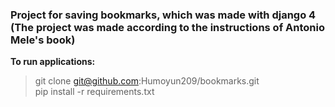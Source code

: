 ### Project for saving bookmarks, which was made with django 4 (The project was made according to the instructions of Antonio Mele's book)

**To run applications:**

> git clone git@github.com:Humoyun209/bookmarks.git <br>
> pip install -r requirements.txt